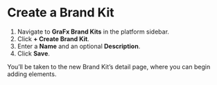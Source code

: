 # Create a Brand Kit

1. Navigate to **GraFx Brand Kits** in the platform sidebar.  
2. Click **+ Create Brand Kit**.  
3. Enter a **Name** and an optional **Description**.  
4. Click **Save**.  

You’ll be taken to the new Brand Kit’s detail page, where you can begin adding elements.